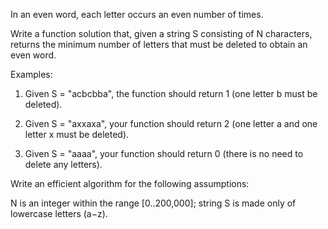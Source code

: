 In an even word, each letter occurs an even number of times.

Write a function solution that, given a string S consisting of N characters, returns the minimum number of letters that must be deleted to obtain an even word.

Examples:

1. Given S = "acbcbba", the function should return 1 (one letter b must be deleted).

2. Given S = "axxaxa", your function should return 2 (one letter a and one letter x must be deleted).

3. Given S = "aaaa", your function should return 0 (there is no need to delete any letters).

Write an efficient algorithm for the following assumptions:

N is an integer within the range [0..200,000];
string S is made only of lowercase letters (a−z).